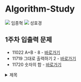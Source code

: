 # Algorithm-Study
<img  src="http://mazassumnida.wtf/api/v2/generate_badge?boj=lklim79"> 임종혁
<img  src="http://mazassumnida.wtf/api/v2/generate_badge?boj=rosa0000918"> 성효경

## 1주차 입출력 문제 
- 11022 A+B - 8 - <a href="https://www.acmicpc.net/problem/11022">바로가기</a>
- 11719 그대로 출력하기 2 - <a href="https://www.acmicpc.net/problem/11719">바로가기</a>
- 11720 숫자의 합 - <a href="https://www.acmicpc.net/problem/11720">바로가기</a>
<details>
<summary>제목</summary>
<div>- 11022 A+B - 8 - <a href="https://www.acmicpc.net/problem/11022">바로가기</a></div>
<div>- 11719 그대로 출력하기 2 - <a href="https://www.acmicpc.net/problem/11719">바로가기</a></div>
<div>- 11720 숫자의 합 - <a href="https://www.acmicpc.net/problem/11720">바로가기</a></div>
</details>

